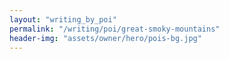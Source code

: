 ```yaml
---
layout: "writing_by_poi"
permalink: "/writing/poi/great-smoky-mountains"
header-img: "assets/owner/hero/pois-bg.jpg"
---
```

